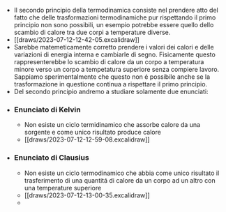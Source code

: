 - Il secondo principio della termodinamica consiste nel prendere atto del fatto che delle trasformazioni termodinamiche pur rispettando il primo principio non sono possibili, un esempio potrebbe essere quello dello scambio di calore tra due corpi a temperature diverse.
- [[draws/2023-07-12-12-42-05.excalidraw]]
- Sarebbe matemeticamente corretto prendere i valori dei calori e delle variazioni di energia interna e cambiarle di segno. Fisicamente questo rappresenterebbe lo scambio di calore da un corpo a temperatura minore verso un corpo a tempetatura superiore senza compiere lavoro. Sappiamo sperimentalmente che questo non é possibile anche se la trasformazione in questione continua a rispettare il primo principio.
- Del secondo principio andremo a studiare solamente due enunciati:
- ### Enunciato di Kelvin
	- Non esiste un ciclo termidinamico che assorbe calore da una sorgente e come unico risultato produce calore
	- [[draws/2023-07-12-12-59-08.excalidraw]]
- ### Enunciato di Clausius
	- Non esiste un ciclo termodinamico che abbia come unico risultato il trasferimento di una quantitá di calore da un corpo ad un altro con una temperature superiore
	- [[draws/2023-07-12-13-00-35.excalidraw]]
	-